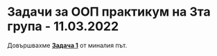 # Задачи за ООП практикум на 3та група - 11.03.2022

Довършвахме [**Задача 1**](https://github.com/triffon/oop-2021-22/tree/main/practicum/3/02%20-%2004.03.2022) от миналия път. 